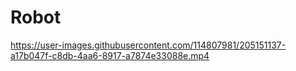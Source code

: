 # Robot
https://user-images.githubusercontent.com/114807981/205151137-a17b047f-c8db-4aa6-8917-a7874e33088e.mp4
